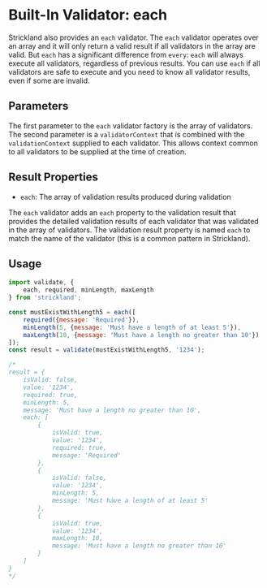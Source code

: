 # Built-In Validator: each

Strickland also provides an `each` validator. The `each` validator operates over an array and it will only return a valid result if all validators in the array are valid. But `each` has a significant difference from `every`: `each` will always execute all validators, regardless of previous results. You can use `each` if all validators are safe to execute and you need to know all validator results, even if some are invalid.

## Parameters

The first parameter to the `each` validator factory is the array of validators. The second parameter is a `validatorContext` that is combined with the `validationContext` supplied to each validator. This allows context common to all validators to be supplied at the time of creation.

## Result Properties

* `each`: The array of validation results produced during validation

The `each` validator adds an `each` property to the validation result that provides the detailed validation results of each validator that was validated in the array of validators. The validation result property is named `each` to match the name of the validator (this is a common pattern in Strickland).

## Usage

``` jsx
import validate, {
    each, required, minLength, maxLength
} from 'strickland';

const mustExistWithLength5 = each([
    required({message: 'Required'}),
    minLength(5, {message: 'Must have a length of at least 5'}),
    maxLength(10, {message: 'Must have a length no greater than 10'})
]);
const result = validate(mustExistWithLength5, '1234');

/*
result = {
    isValid: false,
    value: '1234',
    required: true,
    minLength: 5,
    message: 'Must have a length no greater than 10',
    each: [
        {
            isValid: true,
            value: '1234',
            required: true,
            message: 'Required'
        },
        {
            isValid: false,
            value: '1234',
            minLength: 5,
            message: 'Must have a length of at least 5'
        },
        {
            isValid: true,
            value: '1234',
            maxLength: 10,
            message: 'Must have a length no greater than 10'
        }
    ]
}
*/
```
